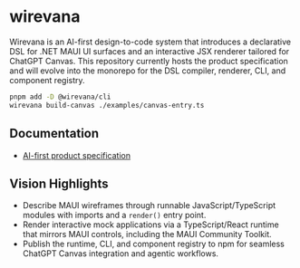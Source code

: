# wirevana

Wirevana is an AI-first design-to-code system that introduces a declarative DSL for .NET MAUI UI surfaces and an interactive JSX renderer tailored for ChatGPT Canvas. This repository currently hosts the product specification and will evolve into the monorepo for the DSL compiler, renderer, CLI, and component registry.

```bash
pnpm add -D @wirevana/cli
wirevana build-canvas ./examples/canvas-entry.ts
```

## Documentation
- [AI-first product specification](docs/ai_first_spec.md)

## Vision Highlights
- Describe MAUI wireframes through runnable JavaScript/TypeScript modules with imports and a `render()` entry point.
- Render interactive mock applications via a TypeScript/React runtime that mirrors MAUI controls, including the MAUI Community Toolkit.
- Publish the runtime, CLI, and component registry to npm for seamless ChatGPT Canvas integration and agentic workflows.
